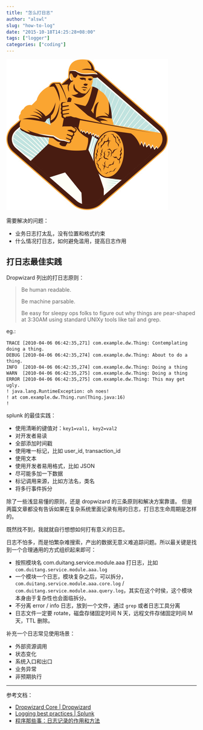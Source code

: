 ```yaml
---
title: "怎么打日志"
author: "alswl"
slug: "how-to-log"
date: "2015-10-18T14:25:28+08:00"
tags: ["logger"]
categories: ["coding"]
---
```


![logger](/images/upload_dropbox/201510/logger.jpg)

需要解决的问题：

* 业务日志打太乱，没有位置和格式约束
* 什么情况打日志，如何避免滥用，提高日志作用

## 打日志最佳实践

Dropwizard 列出的打日志原则：

> Be human readable.
> 
> Be machine parsable.
> 
> Be easy for sleepy ops folks to figure out why things are pear-shaped at 3:30AM using standard UNIXy tools like tail and grep.

eg.:

```
TRACE [2010-04-06 06:42:35,271] com.example.dw.Thing: Contemplating doing a thing.
DEBUG [2010-04-06 06:42:35,274] com.example.dw.Thing: About to do a thing.
INFO  [2010-04-06 06:42:35,274] com.example.dw.Thing: Doing a thing
WARN  [2010-04-06 06:42:35,275] com.example.dw.Thing: Doing a thing
ERROR [2010-04-06 06:42:35,275] com.example.dw.Thing: This may get ugly.
! java.lang.RuntimeException: oh noes!
! at com.example.dw.Thing.run(Thing.java:16)
!
```

splunk 的最佳实践：

* 使用清晰的键值对：`key1=val1, key2=val2`
* 对开发者易读
* 全部添加时间戳
* 使用唯一标记，比如 user_id, transaction_id
* 使用文本
* 使用开发者易用格式，比如 JSON
* 尽可能多加一下数据
* 标记调用来源，比如方法名，类名
* 将多行事件拆分

除了一些浅显易懂的原则，还是 dropwizard 的三条原则和解决方案靠谱。
但是两篇文章都没有告诉如果在复杂系统里面记录有用的日志，打日志生命周期是怎样的。

既然找不到，我就就自行想想如何打有意义的日志。

日志不怕多，而是怕繁杂难搜索，产出的数据无意义难追踪问题。所以最关键是找到一个合理通用的方式组织起来即可：

* 按照模块名 com.duitang.service.module.aaa 打日志，比如 `com.duitang.service.module.aaa.log`
* 一个模块一个日志，模块复杂之后，可以拆分，`com.duitang.service.module.aaa.core.log` / `com.duitang.service.module.aaa.query.log`，其实在这个时侯，这个模块本身由于复杂性也会面临拆分。
* 不分离 error / info 日志，放到一个文件，通过 `grep` 或者日志工具分离
* 日志文件一定要 rotate，磁盘存储固定时间 N 天，远程文件存储固定时间 M 天，TTL 删除。


补充一个日志常见使用场景：

* 外部资源调用
* 状态变化
* 系统入口和出口
* 业务异常
* 非预期执行

----

参考文档：

* [Dropwizard Core | Dropwizard](https://dropwizard.github.io/dropwizard/manual/core.html#logging)
* [Logging best practices | Splunk](http://dev.splunk.com/view/logging-best-practices/SP-CAAADP6)
* [程序那些事：日志记录的作用和方法](http://www.infoq.com/cn/articles/why-and-how-log)
